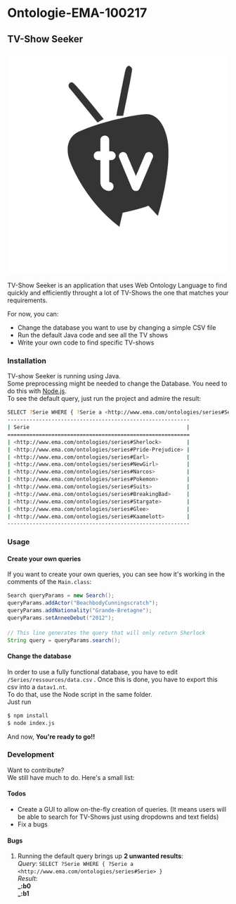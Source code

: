 # Ontologie-EMA-100217
## TV-Show Seeker

[![LogoTVShow](https://github.com/DavAnaton/Ontologie-EMA-100217/raw/master/Docs/logo.png)]()

TV-Show Seeker is an application that uses Web Ontology Language to find quickly and efficiently throught a lot of TV-Shows the one that matches your requirements.

For now, you can:
- Change the database you want to use by changing a simple CSV file
- Run the default Java code and see all the TV shows
- Write your own code to find specific TV-shows


### Installation

TV-show Seeker is running using Java.</br>
Some preprocessing might be needed to change the Database. You need to do this with [Node.js](https://nodejs.org/).</br>
To see the default query, just run the project and admire the result:

```sh
SELECT ?Serie WHERE { ?Serie a <http://www.ema.com/ontologies/series#Serie> }
----------------------------------------------------------
| Serie                                                  |
==========================================================
| <http://www.ema.com/ontologies/series#Sherlock>        |
| <http://www.ema.com/ontologies/series#Pride-Prejudice> |
| <http://www.ema.com/ontologies/series#Earl>            |
| <http://www.ema.com/ontologies/series#NewGirl>         |
| <http://www.ema.com/ontologies/series#Narcos>          |
| <http://www.ema.com/ontologies/series#Pokemon>         |
| <http://www.ema.com/ontologies/series#Suits>           |
| <http://www.ema.com/ontologies/series#BreakingBad>     |
| <http://www.ema.com/ontologies/series#Stargate>        |
| <http://www.ema.com/ontologies/series#Glee>            |
| <http://www.ema.com/ontologies/series#Kaamelott>       |
----------------------------------------------------------
```

### Usage
#### Create your own queries
If you want to create your own queries, you can see how it's working in the comments of the ```Main.class```:

```java
Search queryParams = new Search();
queryParams.addActor("BeachbodyCunningscratch");
queryParams.addNationality("Grande-Bretagne");
queryParams.setAnneeDebut("2012");

// This line generates the query that will only return Sherlock 
String query = queryParams.search();
```

#### Change the database
In order to use a fully functional database, you have to edit ```/Series/ressources/data.csv``` . Once this is done, you have to export this csv into a ```datav1.nt```. </br>
To do that, use the Node script in the same folder. </br>
Just run
```sh
$ npm install
$ node index.js
```
And now, **You're ready to go!!**
### Development

Want to contribute?</br>
We still have much to do. Here's a small list:
#### Todos

- Create a GUI to allow on-the-fly creation of queries. (It means users will be able to search for TV-Shows just using dropdowns and text fields)
- Fix a bugs

#### Bugs

1. Running the default query brings up **2 unwanted results**:</br>
*Query*: `SELECT ?Serie WHERE { ?Serie a <http://www.ema.com/ontologies/series#Serie> }`</br>
*Result*:</br>
**_:b0**</br>
**_:b1**</br>
</br>
